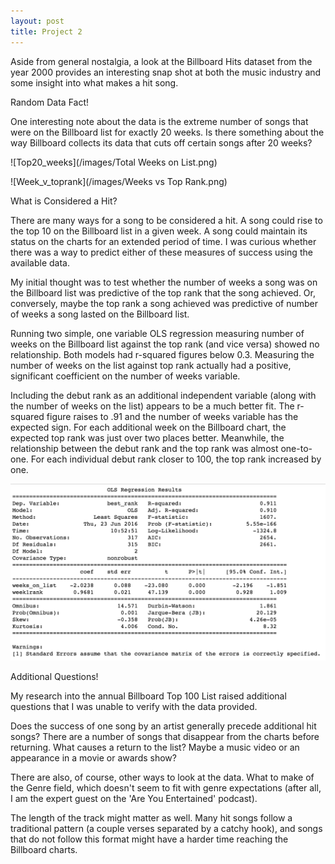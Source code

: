 ```yaml
---
layout: post
title: Project 2
---
```


Aside from general nostalgia, a look at the Billboard Hits dataset from the year 2000
provides an interesting snap shot at both the music industry and some insight into
what makes a hit song.

Random Data Fact!

One interesting note about the data is the extreme number of songs that were on the
Billboard list for exactly 20 weeks. Is there something about the way Billboard
collects its data that cuts off certain songs after 20 weeks?

![Top20_weeks](/images/Total Weeks on List.png)

![Week_v_toprank](/images/Weeks vs Top Rank.png)

What is Considered a Hit?

There are many ways for a song to be considered a hit. A song could rise to the
top 10 on the Billboard list in a given week. A song could maintain its status on
the charts for an extended period of time. I was curious whether there was a way to
predict either of these measures of success using the available data.

My initial thought was to test whether the number of weeks a song was on the Billboard
list was predictive of the top rank that the song achieved. Or, conversely, maybe
the top rank a song achieved was predictive of number of weeks a song lasted on the
Billboard list.

Running two simple, one variable OLS regression measuring number of weeks on the
Billboard list against the top rank (and vice versa) showed no relationship. Both
models had r-squared figures below 0.3. Measuring the number of weeks on the list
against top rank actually had a positive, significant coefficient on the number of
weeks variable.

Including the debut rank as an additional independent variable (along with the number
of weeks on the list) appears to be a much better fit. The r-squared figure raises
to .91 and the number of weeks variable has the expected sign. For each additional week
on the Billboard chart, the expected top rank was just over two places better.
Meanwhile, the relationship between the debut rank and the top rank was almost
one-to-one. For each individual debut rank closer to 100, the top rank increased
by one.

![Reg_results](/images/Reg_Results.png)

Additional Questions!

My research into the annual Billboard Top 100 List raised additional questions that
I was unable to verify with the data provided.

Does the success of one song by an artist generally precede additional hit songs?
There are a number of songs that disappear from the charts before returning. What causes
a return to the list? Maybe a music video or an appearance in a movie or awards show?

There are also, of course, other ways to look at the data. What to make of the Genre
field, which doesn't seem to fit with genre expectations (after all, I am the expert
guest on the 'Are You Entertained' podcast).

The length of the track might matter as well. Many hit songs follow a traditional
pattern (a couple verses separated by a catchy hook), and songs that do not follow
this format might have a harder time reaching the Billboard charts.
